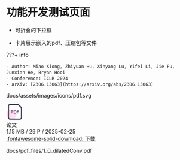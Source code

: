 # 功能开发测试页面
- 可折叠的下拉框

- 卡片展示嵌入的pdf、压缩包等文件
  
???+ info

    - Author: Miao Xiong, Zhiyuan Hu, Xinyang Lu, Yifei Li, Jie Fu, Junxian He, Bryan Hooi
    - Conference: ICLR 2024
    - arXiv: [2306.13063](https://arxiv.org/abs/2306.13063)

docs/assets/images/icons/pdf.svg

<div class="card file-block" markdown="1">
<div class="file-icon"><img src="/assets/images/icons/pdf.svg" style="height: 3em;"></div>
<div class="file-body">
<div class="file-title">论文</div>
<div class="file-meta">1.15 MB / 29 P / 2025-02-25</div>
</div>
<a class="down-button" target="_blank" href="/pdf_files/1_0_dilatedConv.pdf" markdown="1">:fontawesome-solid-download: 下载</a>
</div>

docs/pdf_files/1_0_dilatedConv.pdf